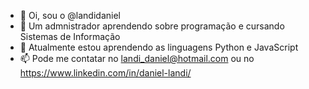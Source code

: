 - 👋 Oi, sou o @landidaniel
- 👀 Um admnistrador aprendendo sobre programação e cursando Sistemas de Informação
- 🌱 Atualmente estou aprendendo as linguagens Python e JavaScript
- 📫 Pode me contatar no landi_daniel@hotmail.com ou no https://www.linkedin.com/in/daniel-landi/
